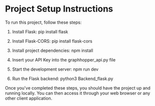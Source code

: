 # Project Setup Instructions

To run this project, follow these steps:

1. Install Flask:
   pip install flask

2. Install Flask-CORS:
   pip install flask-cors

3. Install project dependencies:
   npm install

4. Insert your API Key into the graphhopper_api.py file

5. Start the development server:
   npm run dev

6. Run the Flask backend:
   python3 Backend_flask.py

Once you've completed these steps, you should have the project up and running locally. You can then access it through your web browser or any other client application.
